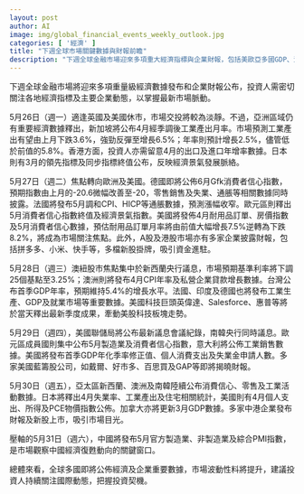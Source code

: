 ```yaml
---
layout: post
author: AI
image: img/global_financial_events_weekly_outlook.jpg
categories: [ '經濟' ]
title: "下週全球市場關鍵數據與財報前瞻"
description: "下週全球金融市場迎來多項重大經濟指標與企業財報，包括美歐亞多國GDP、消費信心、CPI、失業率等核心數據，以及美股、港股眾多重磅企業季報。英美假期將使週一交易淡靜，後續日程重點包括新加坡工業產出、德法歐元區消費指標、美國耐用品訂單、科技巨頭財報、聯準會會議紀錄與中國官方PMI。多國數據密集釋出預期將推升市場波動性，投資人宜密切留意國際動態，把握潛在機會。"
---
```

下週全球金融市場將迎來多項重量級經濟數據發布和企業財報公布，投資人需密切關注各地經濟指標及主要企業動態，以掌握最新市場脈動。

5月26日（週一）適逢英國及美國休市，市場交投將較為淡靜。不過，亞洲區域仍有重要經濟數據釋出，新加坡將公布4月經季調後工業產出月率。市場預測工業產出有望由上月下跌3.6%，強勁反彈至增長6.5%；年率則預計增長2.5%，儘管低於前值的5.8%。香港方面，投資人亦需留意4月的出口及進口年增率數據。日本則有3月的領先指標及同步指標終值公布，反映經濟景氣發展脈絡。

5月27日（週二）焦點轉向歐洲及美國。德國即將公佈6月Gfk消費者信心指數，預期指數由上月的-20.6微幅改善至-20，零售銷售及失業、通脹等相關數據同時披露。法國將發布5月調和CPI、HICP等通脹數據，預測漲幅收窄。歐元區則釋出5月消費者信心指數終值及經濟景氣指數。美國將發佈4月耐用品訂單、房價指數及5月消費者信心數據，預估耐用品訂單月率將由前值大幅增長7.5%逆轉為下跌8.2%，將成為市場關注焦點。此外，A股及港股市場亦有多家企業披露財報，包括拼多多、小米、快手等，多檔新股掛牌，吸引資金進駐。

5月28日（週三）澳紐股市焦點集中於新西蘭央行議息，市場預期基準利率將下調25個基點至3.25%；澳洲則將發布4月CPI年率及私營企業貸款增長數據。台灣公布首季GDP年率，預期維持5.4%的增長水平。法國、印度及德國也將發布工業生產、GDP及就業市場等重要數據。美國科技巨頭英偉達、Salesforce、惠普等將於當天釋出最新季度成果，牽動美股科技板塊走勢。

5月29日（週四），美國聯儲局將公布最新議息會議紀錄，南韓央行同時議息。歐元區成員國則集中公布5月製造業及消費者信心指數，意大利將公佈工業銷售數據。美國將發布首季GDP年化季率修正值、個人消費支出及失業金申請人數。多家美國藍籌股公司，如戴爾、好市多、百思買及GAP等即將揭曉財報。

5月30日（週五），亞太區新西蘭、澳洲及南韓陸續公布消費信心、零售及工業活動數據。日本將釋出4月失業率、工業產出及住宅相關統計，美國則有4月個人支出、所得及PCE物價指數公佈。加拿大亦將更新3月GDP數據。多家中港企業發布財報及新股上市，吸引市場目光。

壓軸的5月31日（週六），中國將發布5月官方製造業、非製造業及綜合PMI指數，是市場觀察中國經濟復甦動向的關鍵窗口。

總體來看，全球多國即將公佈經濟及企業重要數據，市場波動性料將提升，建議投資人持續關注國際動態，把握投資契機。